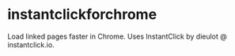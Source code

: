 instantclickforchrome
=====================

Load linked pages faster in Chrome. Uses InstantClick by dieulot @ instantclick.io.
